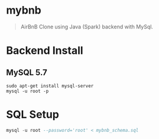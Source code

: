 # mybnb

> AirBnB Clone using Java (Spark) backend with MySql.

# Backend Install
## MySQL 5.7
```
sudo apt-get install mysql-server
mysql -u root -p
```

# SQL Setup
```sql
mysql -u root --password='root' < mybnb_schema.sql
```

